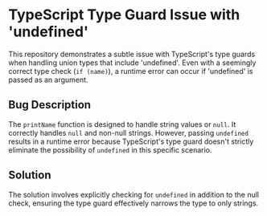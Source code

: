 # TypeScript Type Guard Issue with 'undefined'

This repository demonstrates a subtle issue with TypeScript's type guards when handling union types that include 'undefined'.  Even with a seemingly correct type check (`if (name)`), a runtime error can occur if 'undefined' is passed as an argument.

## Bug Description

The `printName` function is designed to handle string values or `null`.  It correctly handles `null` and non-null strings. However, passing `undefined` results in a runtime error because TypeScript's type guard doesn't strictly eliminate the possibility of `undefined` in this specific scenario. 

## Solution

The solution involves explicitly checking for `undefined` in addition to the null check, ensuring the type guard effectively narrows the type to only strings.
